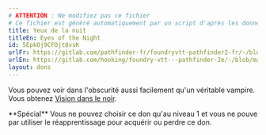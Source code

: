 ```yaml
---
# ATTENTION : Ne modifiez pas ce fichier
# Ce fichier est généré automatiquement par un script d'après les données du module Foundry VTT officiel et de sa traduction
title: Yeux de la nuit
titleEn: Eyes of the Night
id: 5EpkOj9CFOjt8vsK
urlFr: https://gitlab.com/pathfinder-fr/foundryvtt-pathfinder2-fr/-/blob/master/data/feats/5EpkOj9CFOjt8vsK.htm
urlEn: https://gitlab.com/hooking/foundry-vtt---pathfinder-2e/-/blob/master/packs/data/feats.db/eyes-of-the-night.json
layout: dons
---
```

Vous pouvez voir dans l'obscurité aussi facilement qu'un véritable vampire. Vous obtenez [Vision dans le noir](../capacités-ascendances/vision-dans-le-noir.html).

<rr />
**Spécial** Vous ne pouvez choisir ce don qu'au niveau 1 et vous ne pouve par utiliser le réapprentissage pour acquérir ou perdre ce don.
